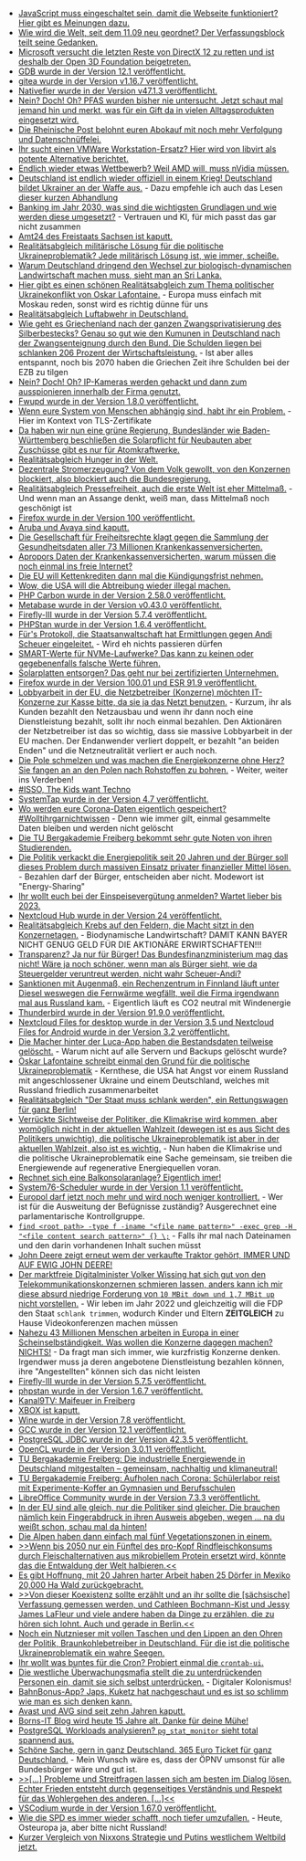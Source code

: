 * [JavaScript muss eingeschaltet sein, damit die Webseite funktioniert? Hier gibt es Meinungen dazu.](https://utcc.utoronto.ca/~cks/space/blog/web/OnNeedingJavascript)
* [Wie wird die Welt, seit dem 11.09 neu geordnet? Der Verfassungsblock teilt seine Gedanken.](https://verfassungsblog.de/os6-monitoring/)
* [Microsoft versucht die letzten Reste von DirectX 12 zu retten und ist deshalb der Open 3D Foundation beigetreten.](https://www.phoronix.com/scan.php?page=news_item&px=Microsoft-Open-3D-Foundation)
* [GDB wurde in der Version 12.1 veröffentlicht.](https://www.phoronix.com/scan.php?page=news_item&px=GNU-Debugger-GDB-12.1)
* [gitea wurde in der Version v1.16.7 veröffentlicht.](https://github.com/go-gitea/gitea/releases/tag/v1.16.7)
* [Nativefier wurde in der Version v47.1.3 veröffentlicht.](https://github.com/nativefier/nativefier/releases/tag/v47.1.3)
* [Nein? Doch! Oh? PFAS wurden bisher nie untersucht. Jetzt schaut mal jemand hin und merkt, was für ein Gift da in vielen Alltagsprodukten eingesetzt wird.](https://www.sonnenseite.com/de/wissenschaft/forschende-weisen-neuartige-umweltschaedliche-substanzen-in-fluessen-nach/)
* [Die Rheinische Post belohnt euren Abokauf mit noch mehr Verfolgung und Datenschnüffelei.](https://www.kuketz-blog.de/rheinische-post-erzwingt-einwilligungen-mit-fantasie-abo/)
* [Ihr sucht einen VMWare Workstation-Ersatz? Hier wird von libvirt als potente Alternative berichtet.](https://utcc.utoronto.ca/~cks/space/blog/linux/LibvirtHasBeenOkay)
* [Endlich wieder etwas Wettbewerb? Weil AMD will, muss nVidia müssen.](https://www.3dcenter.org/news/geruechtekueche-amds-navi-31-auf-3-ghz-chiptakt-und-nvidias-ad102-nahe-3-ghz-chiptakt)
* [Deutschland ist endlich wieder offiziell in einem Krieg! Deutschland bildet Ukrainer an der Waffe aus.](https://weltnetz.tv/story/2646-danke-rnd-danke-zaklin-nastic-brisantes-bundestagsgutachten-deutschland-kriegspartei) - Dazu empfehle ich auch das Lesen [dieser kurzen Abhandlung](https://blog.fefe.de/?ts=9c916701)
* [Banking im Jahr 2030, was sind die wichtigsten Grundlagen und wie werden diese umgesetzt?](https://www.opensourcerers.org/2022/05/02/banking-2030-what-can-we-expect/) - Vertrauen und KI, für mich passt das gar nicht zusammen
* [Amt24 des Freistaats Sachsen ist kaputt.](https://www.borncity.com/blog/2022/05/02/cyberangriff-auf-service-portal-amt24-im-freistaat-sachsen/)
* [Realitätsabgleich militärische Lösung für die politische Ukraineproblematik? Jede militärisch Lösung ist, wie immer, scheiße.](https://weltnetz.tv/story/2644-jede-militaerische-loesung-fuehrt-die-katastrophe)
* [Warum Deutschland dringend den Wechsel zur biologisch-dynamischen Landwirtschaft machen muss, sieht man an Sri Lanka.](https://blog.fefe.de/?ts=9c910355)
* [Hier gibt es einen schönen Realitätsabgleich zum Thema politischer Ukrainekonflikt von Oskar Lafontaine.](https://blog.fefe.de/?ts=9c917033) - Europa muss einfach mit Moskau reden, sonst wird es richtig dünne für uns
* [Realitätsabgleich Luftabwehr in Deutschland.](https://blog.fefe.de/?ts=9c915bef)
* [Wie geht es Griechenland nach der ganzen Zwangsprivatisierung des Silberbestecks? Genau so gut wie den Kumunen in Deutschland nach der Zwangsenteignung durch den Bund. Die Schulden liegen bei schlanken 206 Prozent der Wirtschaftsleistung.](https://blog.fefe.de/?ts=9c915af1) - Ist aber alles entspannt, noch bis 2070 haben die Griechen Zeit ihre Schulden bei der EZB zu tilgen
* [Nein? Doch! Oh? IP-Kameras werden gehackt und dann zum ausspionieren innerhalb der Firma genutzt.](https://www.bleepingcomputer.com/news/security/cyberspies-use-ip-cameras-to-deploy-backdoors-steal-exchange-emails/)
* [Fwupd wurde in der Version 1.8.0 veröffentlicht.](https://lwn.net/Articles/893452/)
* [Wenn eure System von Menschen abhängig sind, habt ihr ein Problem.](https://utcc.utoronto.ca/~cks/space/blog/sysadmin/MonitoringTooHard) - Hier im Kontext von TLS-Zertifikate
* [Da haben wir nun eine grüne Regierung, Bundesländer wie Baden-Württemberg beschließen die Solarpflicht für Neubauten aber Zuschüsse gibt es nur für Atomkraftwerke.](https://www.sonnenseite.com/de/energie/solarpflicht-fuer-neue-wohngebaeude-in-baden-wuerttemberg-am-in-kraft-getreten/)
* [Realitätsabgleich Hunger in der Welt.](https://www.sonnenseite.com/de/politik/un-organisationen-legen-hungerzahlen-vor/)
* [Dezentrale Stromerzeugung? Von dem Volk gewollt, von den Konzernen blockiert, also blockiert auch die Bundesregierung.](https://www.sonnenseite.com/de/wirtschaft/green-planet-energy-forderungen-zur-staerkung-von-mieterstrom/)
* [Realitätsabgleich Pressefreiheit, auch die erste Welt ist eher Mittelmaß.](https://netzpolitik.org/2022/rangliste-der-pressefreiheit-journalistinnen-und-quellen-zu-wenig-geschuetzt/) - Und wenn man an Assange denkt, weiß man, dass Mittelmaß noch geschönigt ist
* [Firefox wurde in der Version 100 veröffentlicht.](https://www.phoronix.com/scan.php?page=news_item&px=Firefox-100-Released)
* [Aruba und Avaya sind kaputt.](https://www.bleepingcomputer.com/news/security/aruba-and-avaya-network-switches-are-vulnerable-to-rce-attacks/)
* [Die Gesellschaft für Freiheitsrechte klagt gegen die Sammlung der Gesundheitsdaten aller 73 Millionen Krankenkassenversicherten.](https://freiheitsrechte.org/pm-gesundheitsdaten/)
* [Apropors Daten der Krankenkassenversicherten, warum müssen die noch einmal ins freie Internet?](https://freiheitsrechte.org/gesundheitsdaten/)
* [Die EU will Kettenkrediten dann mal die Kündigungsfrist nehmen.](https://blog.fefe.de/?ts=9c8e1e54)
* [Wow, die USA will die Abtreibung wieder illegal machen.](https://blog.fefe.de/?ts=9c8e1760)
* [PHP Carbon wurde in der Version 2.58.0 veröffentlicht.](https://github.com/briannesbitt/Carbon/releases/tag/2.58.0)
* [Metabase wurde in der Version v0.43.0 veröffentlicht.](https://github.com/metabase/metabase/releases/tag/v0.43.0)
* [Firefly-III wurde in der Version 5.7.4 veröffentlicht.](https://github.com/firefly-iii/firefly-iii/releases/tag/5.7.4)
* [PHPStan wurde in der Version 1.6.4 veröffentlicht.](https://github.com/phpstan/phpstan/releases/tag/1.6.4)
* [Für's Protokoll, die Staatsanwaltschaft hat Ermittlungen gegen Andi Scheuer eingeleitet.](https://blog.fefe.de/?ts=9c8ffc80) - Wird eh nichts passieren dürfen
* [SMART-Werte für NVMe-Laufwerke? Das kann zu keinen oder gegebenenfalls falsche Werte führen.](https://utcc.utoronto.ca/~cks/space/blog/tech/NVMeAndSMART)
* [Solarplatten entsorgen? Das geht nur bei zertifizierten Unternehmen.](https://www.sonnenseite.com/de/wirtschaft/beginn-eines-entsorgungsproblems-alter-pv-module/)
* [Firefox wurde in der Version 100.01 und ESR 91.9 veröffentlicht.](https://www.borncity.com/blog/2022/05/04/firefox-100-01-und-91-9esr-freigegeben/)
* [Lobbyarbeit in der EU, die Netzbetreiber (Konzerne) möchten IT-Konzerne zur Kasse bitte, da sie ja das Netzt benutzen.](https://netzpolitik.org/2022/eu-digitalkommissarin-vestager-neuer-angriff-auf-die-netzneutralitaet/) - Kurzum, ihr als Kunden bezahlt den Netzausbau und wenn ihr dann noch eine Dienstleistung bezahlt, sollt ihr noch einmal bezahlen. Den Aktionären der Netzbetreiber ist das so wichtig, dass sie massive Lobbyarbeit in der EU machen. Der Endanwender verliert doppelt, er bezahlt "an beiden Enden" und die Netzneutralität verliert er auch noch.
* [Die Pole schmelzen und was machen die Energiekonzerne ohne Herz? Sie fangen an an den Polen nach Rohstoffen zu bohren.](https://netzfrauen.org/2022/05/03/arctic/) - Weiter, weiter ins Verderben!
* [#ISSO, The Kids want Techno](https://www.rave-strikes-back.de/?p=11014)
* [SystemTap wurde in der Version 4.7 veröffentlicht.](https://lwn.net/Articles/893682/)
* [Wo werden eure Corona-Daten eigentlich gespeichert? #Wolltihrgarnichtwissen](https://netzpolitik.org/2022/datenschuetzer-schlagen-alarm-an-diesen-orten-liegen-deine-corona-daten/) - Denn wie immer gilt, einmal gesammelte Daten bleiben und werden nicht gelöscht
* [Die TU Bergakademie Freiberg bekommt sehr gute Noten von ihren Studierenden.](https://tu-freiberg.de/presse/studierende-bewerten-ihr-studium-top-noten-fuer-maschinenbau-und-werkstoffwissenschaften)
* [Die Politik verkackt die Energiepolitik seit 20 Jahren und der Bürger soll dieses Problem durch massiven Einsatz privater finanzieller Mittel lösen.](https://www.sonnenseite.com/de/wirtschaft/energy-sharing-eine-potenzialanalyse/) - Bezahlen darf der Bürger, entscheiden aber nicht. Modewort ist "Energy-Sharing"
* [Ihr wollt euch bei der Einspeisevergütung anmelden? Wartet lieber bis 2023.](https://www.sonnenseite.com/de/energie/81948/)
* [Nextcloud Hub wurde in der Version 24 veröffentlicht.](https://nextcloud.com/blog/nextcloud-hub-24-is-here/)
* [Realitätsabgleich Krebs auf den Feldern, die Macht sitzt in den Konzernetagen.](https://netzfrauen.org/2022/05/04/earth-7/) - Biodynamische Landwirtschaft? DAMIT KANN BAYER NICHT GENUG GELD FÜR DIE AKTIONÄRE ERWIRTSCHAFTEN!!!
* [Transparenz? Ja nur für Bürger! Das Bundesfinanzministerium mag das nicht! Wäre ja noch schöner, wenn man als Bürger sieht, wie da Steuergelder veruntreut werden, nicht wahr Scheuer-Andi?](https://freiheitsrechte.org/ifg-beirat-bmf/)
* [Sanktionen mit Augenmaß, ein Rechenzentrum in Finnland läuft unter Diesel weswegen die Fernwärme wegfällt, weil die Firma irgendwann mal aus Russland kam.](https://blog.fefe.de/?ts=9c8ca304) - Eigentlich läuft es CO2 neutral mit Windenergie
* [Thunderbird wurde in der Version 91.9.0 veröffentlicht.](https://www.borncity.com/blog/2022/05/04/thunderbird-version-91-9-0/)
* [Nextcloud Files for desktop wurde in der Version 3.5 und Nextcloud Files for Android wurde in der Version 3.2 veröffentlicht.](https://nextcloud.com/blog/major-improvements-for-nextcloud-clients-nextcloud-files-3-5-for-desktop-and-3-20-for-android/)
* [Die Macher hinter der Luca-App haben die Bestandsdaten teilweise gelöscht.](https://www.borncity.com/blog/2022/05/04/macher-der-luca-app-lschen-die-bisherigen-daten-neuer-dienst-gestartet/) - Warum nicht auf alle Servern und Backups gelöscht wurde?
* [Oskar Lafontaine schreibt einmal den Grund für die politische Ukraineproblematik](https://www.nachdenkseiten.de/wp-content/uploads/2022/04/WEW_17_022_SCHOLZ.pdf) - Kernthese, die USA hat Angst vor einem Russland mit angeschlossener Ukraine und einem Deutschland, welches mit Russland friedlich zusammenarbeitet
* [Realitätsabgleich "Der Staat muss schlank werden", ein Rettungswagen für ganz Berlin!](https://blog.fefe.de/?ts=9c8c194f)
* [Verrückte Sichtweise der Politiker, die Klimakrise wird kommen, aber womöglich nicht in der aktuellen Wahlzeit (dewegen ist es aus Sicht des Politikers unwichtig), die politische Ukraineproblematik ist aber in der aktuellen Wahlzeit, also ist es wichtig.](https://www.sonnenseite.com/de/energie/wie-wirkt-sich-der-ukrainekrieg-auf-die-wasserstoffwende-aus/) - Nun haben die Klimakrise und die politische Ukraineproblematik eine Sache gemeinsam, sie treiben die Energiewende auf regenerative Energiequellen voran.
* [Rechnet sich eine Balkonsolaranlage? Eigentlich imer!](https://www.sonnenseite.com/de/energie/balkonsolaranlagen-koennen-jaehrlich-140-euro-und-390-kg-co2-sparen/)
* [System76-Scheduler wurde in der Version 1.1 veröffentlicht.](https://www.phoronix.com/scan.php?page=news_item&px=System76-Scheduler-1.1)
* [Europol darf jetzt noch mehr und wird noch weniger kontrolliert.](https://netzpolitik.org/2022/eu-parlament-stimmt-zu-neue-europol-verordnung-auf-der-zielgeraden/) - Wer ist für die Ausweitung der Befügnisse zuständig? Ausgerechnet eine parlamentarische Kontrollgruppe.
* [`find <root path> -type f -iname "<file name pattern>" -exec grep -H "<file content search pattern>" {} \;`](https://www.shellhacks.com/linux-find-files-by-name-grep-contents/) - Falls ihr mal nach Dateinamen und den darin vorhandenen Inhalt suchen müsst
* [John Deere zeigt erneut wem der verkaufte Traktor gehört, IMMER UND AUF EWIG JOHN DEERE!](https://www.borncity.com/blog/2022/05/04/russische-kriegsbeute-autos-smartphone-traktoren-und-flugzeuge-john-deere-sperrt-per-drm/)
* [Der marktfreie Digitalminister Volker Wissing hat sich gut von den Telekommunikationskonzernen schmieren lassen, anders kann ich mir diese absurd niedrige Forderung von `10 MBit down und 1,7 MBit up` nicht vorstellen.](https://netzpolitik.org/2022/universaldienst-regierung-einigt-sich-auf-untergrenze-fuer-langsames-internet/) - Wir leben im Jahr 2022 und gleichzeitig will die FDP den Staat `schlank trimmen`, wodurch Kinder und Eltern **ZEITGLEICH** zu Hause Videokonferenzen machen müssen
* [Nahezu 43 Millionen Menschen arbeiten in Europa in einer Scheinselbständigkeit. Was wollen die Konzerne dagegen machen? NICHTS!](https://netzpolitik.org/2022/scheinselbststaendigkeit-lobby-kaempft-gegen-eu-plattformrichtlinie/) - Da fragt man sich immer, wie kurzfristig Konzerne denken. Irgendwer muss ja deren angebotene Dienstleistung bezahlen können, ihre "Angestellten" können sich das nicht leisten
* [Firefly-III wurde in der Version 5.7.5 veröffentlicht.](https://github.com/firefly-iii/firefly-iii/releases/tag/5.7.5)
* [phpstan wurde in der Version 1.6.7 veröffentlicht.](https://github.com/phpstan/phpstan/releases/tag/1.6.7)
* [Kanal9TV: Maifeuer in Freiberg](https://www.youtube.com/watch?v=2hZSMn7MJl8)
* [XBOX ist kaputt.](https://www.borncity.com/blog/2022/05/07/xbox-ist-weltweit-aktuell-ausgefallen-6-7-5-2022/)
* [Wine wurde in der Version 7.8 veröffentlicht.](https://www.phoronix.com/scan.php?page=news_item&px=Wine-7.8-Released)
* [GCC wurde in der Version 12.1 veröffentlicht.](https://lwn.net/Articles/894149/)
* [PostgreSQL JDBC wurde in der Version 42.3.5 veröffentlicht.](https://www.postgresql.org/about/news/postgresql-jdbc-4235-released-2447/)
* [OpenCL wurde in der Version 3.0.11 veröffentlicht.](https://www.phoronix.com/scan.php?page=news_item&px=OpenCL-3.0.11-Released)
* [TU Bergakademie Freiberg: Die industrielle Energiewende in Deutschland mitgestalten – gemeinsam, nachhaltig und klimaneutral!](https://tu-freiberg.de/presse/die-industrielle-energiewende-in-deutschland-mitgestalten-gemeinsam-nachhaltig-und-klimaneutr)
* [TU Bergakademie Freiberg: Aufholen nach Corona: Schülerlabor reist mit Experimente-Koffer an Gymnasien und Berufsschulen](https://tu-freiberg.de/presse/aufholen-nach-corona-schuelerlabor-experimente-koffer)
* [LibreOffice Community wurde in der Version 7.3.3 veröffentlicht.](https://tu-freiberg.de/presse/aufholen-nach-corona-schuelerlabor-experimente-koffer)
* [In der EU sind alle gleich, nur die Politiker sind gleicher. Die brauchen nämlich kein Fingerabdruck in ihren Ausweis abgeben, wegen ... na du weißt schon, schau mal da hinten!](https://www.patrick-breyer.de/europaeisches-parlament-lehnt-plan-ab-fingerabdruecke-aller-abgeordneten-fuer-ein-biometrisches-anwesenheitsregister-zu-erfassen/)
* [Die Alpen haben dann einfach mal fünf Vegetationszonen in einem.](https://www.sonnenseite.com/de/tipps/die-alpen-und-wie-sie-unser-wetter-beeinflussen/)
* [>>Wenn bis 2050 nur ein Fünftel des pro-Kopf Rindfleischkonsums durch Fleischalternativen aus mikrobiellem Protein ersetzt wird, könnte das die Entwaldung der Welt halbieren.<<](https://www.sonnenseite.com/de/umwelt/drei-untersuchungen-zum-fleischkonsum/)
* [Es gibt Hoffnung, mit 20 Jahren harter Arbeit haben 25 Dörfer in Mexiko 20,000 Ha Wald zurückgebracht.](https://www.sonnenseite.com/de/umwelt/wie-25-mexikanische-doerfer-20%ca%bc000-hektaren-wueste-begruenten/)
* [>>Von dieser Koexistenz sollte erzählt und an ihr sollte die [sächsische] Verfassung gemessen werden, und Cathleen Bochmann-Kist und Jessy James LaFleur und viele andere haben da Dinge zu erzählen, die zu hören sich lohnt. Auch und gerade in Berlin.<<](https://verfassungsblog.de/sachsen/)
* [Noch ein Nutznieser mit vollen Taschen und den Lippen an den Ohren der Politik, Braunkohlebetreiber in Deutschland. Für die ist die politische Ukraineproblematik ein wahre Seegen.](https://www.sonnenseite.com/de/wirtschaft/gericht-entscheidet-pro-braunkohletagebau-ukraine-krieg-verhindert-bagger-stopp/)
* [Ihr wollt was buntes für die Cron? Probiert einmal die `crontab-ui`.](https://opensource.com/article/22/5/cron-crontab-ui)
* [Die westliche Überwachungsmafia stellt die zu unterdrückenden Personen ein, damit sie sich selbst unterdrücken.](https://netzpolitik.org/2022/reihe-zum-digitalen-kolonialismus-globale-arbeitsketten-der-westlichen-ki/) - Digitaler Kolonismus!
* [BahnBonus-App? Japs, Kuketz hat nachgeschaut und es ist so schlimm wie man es sich denken kann.](https://www.kuketz-blog.de/bahnbonus-app-der-datenschutzalbtraum-will-nicht-enden/)
* [Avast und AVG sind seit zehn Jahren kaputt.](https://www.borncity.com/blog/2022/05/05/10-jahre-alte-schwachstellen-in-avast-und-avg-gefhrden-millionen-nutzer/)
* [Borns-IT Blog wird heute 15 Jahre alt. Danke für deine Mühe!](https://www.borncity.com/blog/2022/05/07/15-jahre-borns-it-und-windows-blog-aus-dem-maschinenraum/)
* [PostgreSQL Workloads analysieren? `pg_stat_monitor` sieht total spannend aus.](https://www.percona.com/blog/understand-your-postgresql-workloads-better-with-pg_stat_monitor/)
* [Schöne Sache, gern in ganz Deutschland. 365 Euro Ticket für ganz Deutschland.](https://www.sonnenseite.com/de/mobilitaet/deutsche-umwelthilfe-fordert-365-euro-klimaticket-in-koeln-und-bundesweit/) - Mein Wunsch wäre es, dass der ÖPNV umsonst für alle Bundesbürger wäre und gut ist.
* [>>[...] Probleme und Streitfragen lassen sich am besten im Dialog lösen. Echter Frieden entsteht durch gegenseitiges Verständnis und Respekt für das Wohlergehen des anderen. [...]<<](https://www.sonnenseite.com/de/franz-alt/kommentare-interviews/frieden-schaffen-aber-wie/)
* [VSCodium wurde in der Version 1.67.0 veröffentlicht.](https://github.com/VSCodium/vscodium/releases/tag/1.67.0)
* [Wie die SPD es immer wieder schafft, noch tiefer umzufallen.](https://blog.fefe.de/?ts=9c88eed9) - Heute, Osteuropa ja, aber bitte nicht Russland!
* [Kurzer Vergleich von Nixxons Strategie und Putins westlichem Weltbild jetzt.](https://blog.fefe.de/?ts=9c88eb58)

